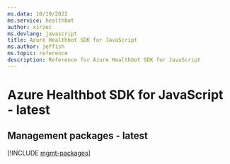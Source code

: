 ```yaml
---
ms.data: 10/19/2022
ms.service: healthbot
author: xirzec
ms.devlang: javascript
title: Azure Healthbot SDK for JavaScript
ms.author: jeffish
ms.topic: reference
description: Reference for Azure Healthbot SDK for JavaScript
---
```

# Azure Healthbot SDK for JavaScript - latest

## Management packages - latest
[!INCLUDE [mgmt-packages](healthbot-mgmt-index.md)]
